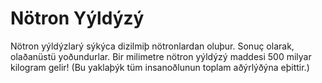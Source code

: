 # Nötron Yýldýzý

Nötron yýldýzlarý sýkýca dizilmiþ nötronlardan oluþur. Sonuç olarak, olaðanüstü
yoðundurlar. Bir milimetre nötron yýldýzý maddesi 500 milyar kilogram gelir! (Bu
yaklaþýk tüm insanoðlunun toplam aðýrlýðýna eþittir.)
